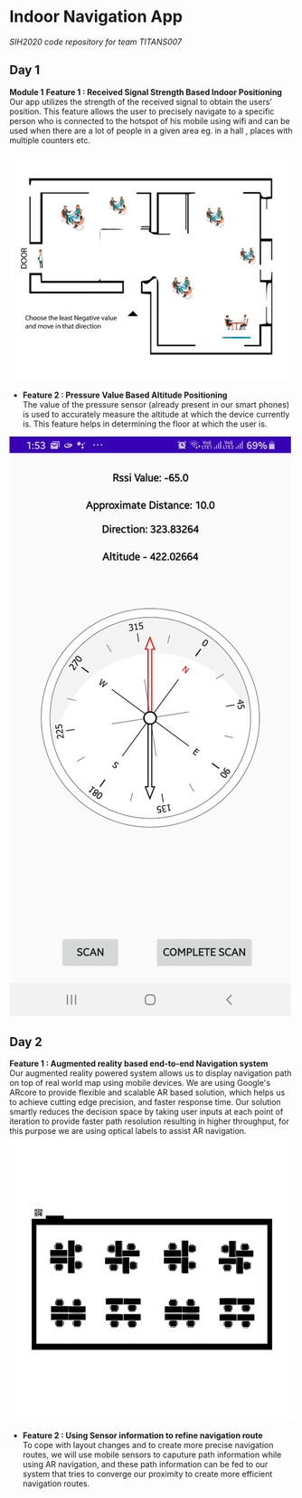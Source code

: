 # Indoor Navigation App
*SIH2020 code repository for team TITANS007*

**Day 1** 
---
**Module 1**
**Feature 1 : Received Signal Strength Based Indoor Positioning**  
Our app utilizes the strength of the received signal to obtain the users’ position. This feature allows the user to precisely navigate to a specific person who is connected to the hotspot of his mobile using wifi and can be used when there are a lot of people in a given area eg. in a hall , places with multiple counters etc.

![RSSI Gif](https://github.com/freakypandit/CK139_TITANS007/blob/master/Resources/RSSI%20Distance%20Model/animation.gif?raw=true)

- **Feature 2 : Pressure Value Based Altitude Positioning**  
The value of the pressure sensor (already present in our smart phones) is used to accurately measure the altitude at which the device currently is. This feature helps in determining the floor at which the user is. 

![RSSI App](https://github.com/freakypandit/CK139_TITANS007/blob/master/Resources/RSSI%20Distance%20Model/WhatsApp%20Image%202020-08-02%20at%201.53.53%20PM.jpeg?raw=true)

**Day 2**
---
**Feature 1 : Augmented reality based end-to-end Navigation system**  
Our augmented reality powered system allows us to display navigation path on top of real world map using mobile devices. We are using Google's ARcore to provide flexible and scalable AR based solution, which helps us to achieve cutting edge precision, and faster response time. Our solution smartly reduces the decision space by taking user inputs at each point of iteration to provide faster path resolution resulting in higher throughput, for this purpose we are using optical labels to assist AR navigation. 
![AR+OpticalLabel Gif](https://github.com/freakypandit/CK139_TITANS007/blob/master/Resources/AR%20%2B%20Optical%20Label%20Flow/GIF%20Representation%20.gif?raw=true)

- **Feature 2 : Using Sensor information to refine navigation route**  
To cope with layout changes and to create more precise navigation routes, we will use mobile sensors to caputure path information while using AR navigation, and these path information can be fed to our system that tries to converge our proximity to create more efficient navigation routes.
